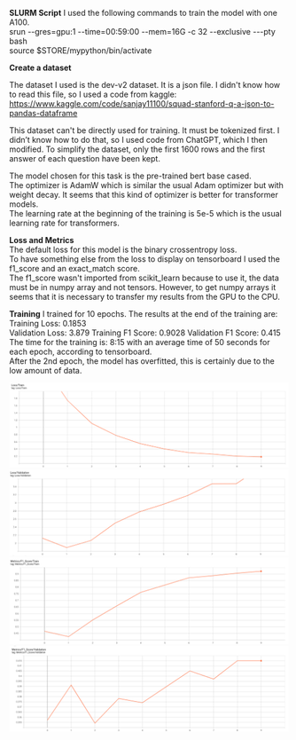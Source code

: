 **SLURM Script** 
I used the following commands to train the model with one A100.  
srun --gres=gpu:1 --time=00:59:00 --mem=16G -c 32 --exclusive ---pty bash  
source $STORE/mypython/bin/activate

**Create a dataset**  

The dataset I used is the dev-v2 dataset. It is a json file. I didn't know how to read this file, so I used a code from kaggle:  
https://www.kaggle.com/code/sanjay11100/squad-stanford-q-a-json-to-pandas-dataframe

This dataset can't be directly used for training. It must be tokenized first. 
I didn’t know how to do that, so I used code from ChatGPT, which I then modified.
To simplify the dataset, only the first 1600 rows and the first answer of each question have been kept.  
  
The model chosen for this task is the pre-trained bert base cased.  
The optimizer is AdamW which is similar the usual Adam optimizer but with weight decay. It seems that this kind of optimizer is better for transformer models.  
The learning rate at the beginning of the training is 5e-5 which is the usual learning rate for transformers.  

**Loss and Metrics**  
The default loss for this model is the binary crossentropy loss.    
To have something else from the loss to display on tensorboard I used the f1_score and an exact_match score.  
The f1_score wasn't imported from scikit_learn because to use it, the data must be in numpy array and not tensors. However, to get numpy arrays it seems that it is necessary to transfer my results from the GPU to the CPU.


**Training**
I trained for 10 epochs.
The results at the end of the training are:  
Training Loss: 0.1853  
Validation Loss: 3.879
Training F1 Score: 0.9028
Validation F1 Score: 0.415
The time for the training is: 8:15 with an average time of 50 seconds for each epoch, according to tensorboard.  
After the 2nd epoch, the model has overfitted, this is certainly due to the low amount of data.

![png](img/Loss_Train.png)
![png](img/Loss_Validation.png)
![png](img/F1_Train.png)
![png](img/F1_Validation.png)